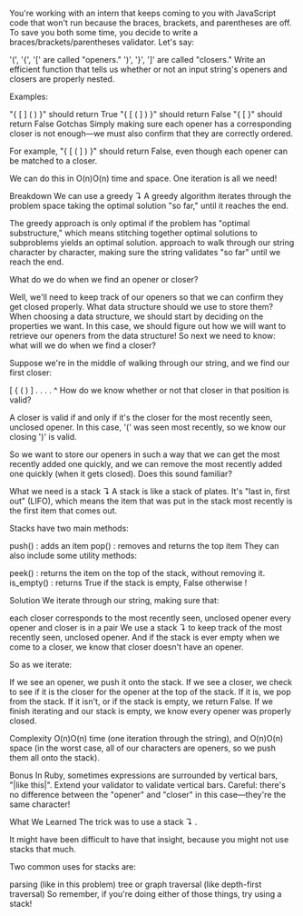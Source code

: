 You're working with an intern that keeps coming to you with JavaScript code that won't run because the braces, brackets, and parentheses are off. To save you both some time, you decide to write a braces/brackets/parentheses validator.
Let's say:

'(', '{', '[' are called "openers."
')', '}', ']' are called "closers."
Write an efficient function that tells us whether or not an input string's openers and closers are properly nested.

Examples:

"{ [ ] ( ) }" should return True
"{ [ ( ] ) }" should return False
"{ [ }" should return False
Gotchas
Simply making sure each opener has a corresponding closer is not enough—we must also confirm that they are correctly ordered.

For example, "{ [ ( ] ) }" should return False, even though each opener can be matched to a closer.

We can do this in O(n)O(n) time and space. One iteration is all we need!

Breakdown
We can use a greedy ↴
A greedy algorithm iterates through the problem space taking the optimal solution "so far," until it reaches the end.

The greedy approach is only optimal if the problem has "optimal substructure," which means stitching together optimal solutions to subproblems yields an optimal solution.
approach to walk through our string character by character, making sure the string validates "so far" until we reach the end.

What do we do when we find an opener or closer?

Well, we'll need to keep track of our openers so that we can confirm they get closed properly. What data structure should we use to store them? When choosing a data structure, we should start by deciding on the properties we want. In this case, we should figure out how we will want to retrieve our openers from the data structure! So next we need to know: what will we do when we find a closer?

Suppose we're in the middle of walking through our string, and we find our first closer:

  [ { ( ) ] . . . .
      ^
How do we know whether or not that closer in that position is valid?

A closer is valid if and only if it's the closer for the most recently seen, unclosed opener. In this case, '(' was seen most recently, so we know our closing ')' is valid.

So we want to store our openers in such a way that we can get the most recently added one quickly, and we can remove the most recently added one quickly (when it gets closed). Does this sound familiar?

What we need is a stack ↴
A stack is like a stack of plates. It's "last in, first out" (LIFO), which means the item that was put in the stack most recently is the first item that comes out.


Stacks have two main methods:

push() : adds an item
pop() : removes and returns the top item
They can also include some utility methods:

peek() : returns the item on the top of the stack, without removing it.
is_empty() : returns True if the stack is empty, False otherwise
!

Solution
We iterate through our string, making sure that:

each closer corresponds to the most recently seen, unclosed opener
every opener and closer is in a pair
We use a stack ↴ to keep track of the most recently seen, unclosed opener. And if the stack is ever empty when we come to a closer, we know that closer doesn't have an opener.

So as we iterate:

If we see an opener, we push it onto the stack.
If we see a closer, we check to see if it is the closer for the opener at the top of the stack. If it is, we pop from the stack. If it isn't, or if the stack is empty, we return False.
If we finish iterating and our stack is empty, we know every opener was properly closed.

Complexity
O(n)O(n) time (one iteration through the string), and O(n)O(n) space (in the worst case, all of our characters are openers, so we push them all onto the stack).

Bonus
In Ruby, sometimes expressions are surrounded by vertical bars, "|like this|". Extend your validator to validate vertical bars. Careful: there's no difference between the "opener" and "closer" in this case—they're the same character!

What We Learned
The trick was to use a stack ↴ .

It might have been difficult to have that insight, because you might not use stacks that much.

Two common uses for stacks are:

parsing (like in this problem)
tree or graph traversal (like depth-first traversal)
So remember, if you're doing either of those things, try using a stack!